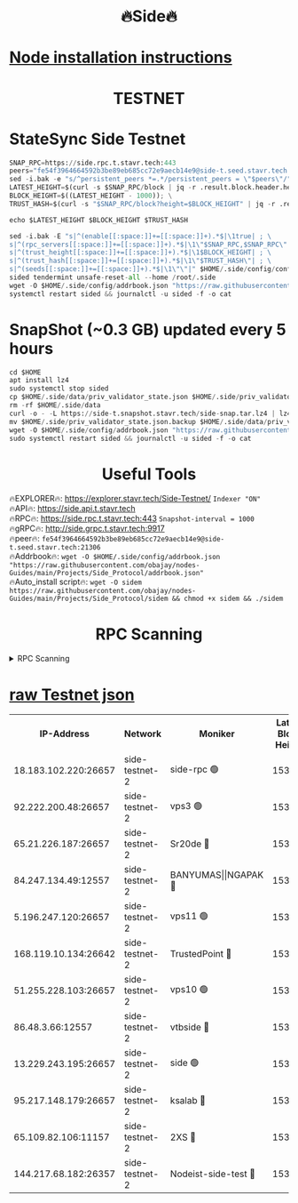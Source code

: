 <h1 align="center"> 🔥Side🔥</h1>

[Node installation instructions](https://github.com/obajay/nodes-Guides/tree/main/Projects/Side_Protocol)
=

<h1 align="center"> TESTNET</h1>

# StateSync Side Testnet
```python
SNAP_RPC=https://side.rpc.t.stavr.tech:443
peers="fe54f3964664592b3be89eb685cc72e9aecb14e9@side-t.seed.stavr.tech:21306"
sed -i.bak -e "s/^persistent_peers *=.*/persistent_peers = \"$peers\"/" $HOME/.side/config/config.toml
LATEST_HEIGHT=$(curl -s $SNAP_RPC/block | jq -r .result.block.header.height); \
BLOCK_HEIGHT=$((LATEST_HEIGHT - 1000)); \
TRUST_HASH=$(curl -s "$SNAP_RPC/block?height=$BLOCK_HEIGHT" | jq -r .result.block_id.hash)

echo $LATEST_HEIGHT $BLOCK_HEIGHT $TRUST_HASH

sed -i.bak -E "s|^(enable[[:space:]]+=[[:space:]]+).*$|\1true| ; \
s|^(rpc_servers[[:space:]]+=[[:space:]]+).*$|\1\"$SNAP_RPC,$SNAP_RPC\"| ; \
s|^(trust_height[[:space:]]+=[[:space:]]+).*$|\1$BLOCK_HEIGHT| ; \
s|^(trust_hash[[:space:]]+=[[:space:]]+).*$|\1\"$TRUST_HASH\"| ; \
s|^(seeds[[:space:]]+=[[:space:]]+).*$|\1\"\"|" $HOME/.side/config/config.toml
sided tendermint unsafe-reset-all --home /root/.side
wget -O $HOME/.side/config/addrbook.json "https://raw.githubusercontent.com/obajay/nodes-Guides/main/Projects/Side_Protocol/addrbook.json"
systemctl restart sided && journalctl -u sided -f -o cat
```
# SnapShot (~0.3 GB) updated every 5 hours
```python
cd $HOME
apt install lz4
sudo systemctl stop sided
cp $HOME/.side/data/priv_validator_state.json $HOME/.side/priv_validator_state.json.backup
rm -rf $HOME/.side/data
curl -o - -L https://side-t.snapshot.stavr.tech/side-snap.tar.lz4 | lz4 -c -d - | tar -x -C $HOME/.side --strip-components 2
mv $HOME/.side/priv_validator_state.json.backup $HOME/.side/data/priv_validator_state.json
wget -O $HOME/.side/config/addrbook.json "https://raw.githubusercontent.com/obajay/nodes-Guides/main/Projects/Side_Protocol/addrbook.json"
sudo systemctl restart sided && journalctl -u sided -f -o cat
```
 <h1 align="center"> Useful Tools</h1>
 
🔥EXPLORER🔥: https://explorer.stavr.tech/Side-Testnet/        `Indexer "ON"` \
🔥API🔥:      https://side.api.t.stavr.tech \
🔥RPC🔥:      https://side.rpc.t.stavr.tech:443              `Snapshot-interval = 1000` \
🔥gRPC🔥:     http://side.grpc.t.stavr.tech:9917 \
🔥peer🔥:     `fe54f3964664592b3be89eb685cc72e9aecb14e9@side-t.seed.stavr.tech:21306` \
🔥Addrbook🔥: ```wget -O $HOME/.side/config/addrbook.json "https://raw.githubusercontent.com/obajay/nodes-Guides/main/Projects/Side_Protocol/addrbook.json"``` \
🔥Auto_install script🔥:  `wget -O sidem https://raw.githubusercontent.com/obajay/nodes-Guides/main/Projects/Side_Protocol/sidem && chmod +x sidem && ./sidem`

<h1 align="center"> RPC Scanning</h1>

<details>
<summary>RPC Scanning</summary>

<h2 align="center"> We scan nodes in real time every 4 hours. And we provide the final result of RPC endpoints.
We cannot influence the operation of these nodes in any way. </h2>


```python
If Voting Power is higher than 0 --> then the Node is a validator of the network and may be subject to attack and be a potential threat to the chain.
```
```python
We marked such validators with a red symbol
```

</details>

[raw Testnet json](https://rpc-check.sidet.stavr.tech/sidet/rpc-sidet-result.json)
=


<table><tr><th>IP-Address</th><th>Network</th><th>Moniker</th><th>Latest Block Height</th><th>Earliest Block Height</th><th>Catching Up</th><th>Tx Index</th><th>Voting Power</th><th>Scan Time</th></tr><tr><td>18.183.102.220:26657</td><td>side-testnet-2</td><td>side-rpc 🟢</td><td>153421</td><td>1</td><td>False</td><td>on</td><td>0</td><td>2024-03-03T20:35:28.128606459UTC</td></tr><tr><td>92.222.200.48:26657</td><td>side-testnet-2</td><td>vps3 🟢</td><td>153421</td><td>1</td><td>False</td><td>on</td><td>0</td><td>2024-03-03T20:35:28.912392746UTC</td></tr><tr><td>65.21.226.187:26657</td><td>side-testnet-2</td><td>Sr20de 🔴</td><td>153421</td><td>1</td><td>False</td><td>on</td><td>2525</td><td>2024-03-03T20:35:29.206072028UTC</td></tr><tr><td>84.247.134.49:12557</td><td>side-testnet-2</td><td>BANYUMAS||NGAPAK 🔴</td><td>153421</td><td>1</td><td>False</td><td>off</td><td>298</td><td>2024-03-03T20:35:29.526942425UTC</td></tr><tr><td>5.196.247.120:26657</td><td>side-testnet-2</td><td>vps11 🟢</td><td>153188</td><td>1</td><td>False</td><td>on</td><td>0</td><td>2024-03-03T20:35:32.408393893UTC</td></tr><tr><td>168.119.10.134:26642</td><td>side-testnet-2</td><td>TrustedPoint 🔴</td><td>153422</td><td>1</td><td>False</td><td>off</td><td>20002524</td><td>2024-03-03T20:35:39.020726063UTC</td></tr><tr><td>51.255.228.103:26657</td><td>side-testnet-2</td><td>vps10 🟢</td><td>153193</td><td>1</td><td>False</td><td>on</td><td>0</td><td>2024-03-03T20:35:39.826556892UTC</td></tr><tr><td>86.48.3.66:12557</td><td>side-testnet-2</td><td>vtbside 🔴</td><td>153423</td><td>1</td><td>False</td><td>off</td><td>2714</td><td>2024-03-03T20:35:42.182052042UTC</td></tr><tr><td>13.229.243.195:26657</td><td>side-testnet-2</td><td>side 🟢</td><td>153259</td><td>1</td><td>False</td><td>on</td><td>0</td><td>2024-03-03T20:35:43.985122130UTC</td></tr><tr><td>95.217.148.179:26657</td><td>side-testnet-2</td><td>ksalab 🔴</td><td>153422</td><td>6001</td><td>False</td><td>off</td><td>3801</td><td>2024-03-03T20:35:38.797392242UTC</td></tr><tr><td>65.109.82.106:11157</td><td>side-testnet-2</td><td>2XS 🔴</td><td>153421</td><td>10001</td><td>False</td><td>off</td><td>107</td><td>2024-03-03T20:35:26.848638394UTC</td></tr><tr><td>144.217.68.182:26357</td><td>side-testnet-2</td><td>Nodeist-side-test 🔴</td><td>153423</td><td>123001</td><td>False</td><td>off</td><td>3392</td><td>2024-03-03T20:35:42.785522903UTC</td></tr></table>